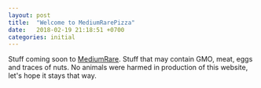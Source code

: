 ```yaml
---
layout: post
title:  "Welcome to MediumRarePizza"
date:   2018-02-19 21:18:51 +0700
categories: initial
---
```

Stuff coming soon to [MediumRare][mediumrare]. Stuff that may contain GMO, meat, eggs and traces of nuts. No animals were harmed in production of this website, let's hope it stays that way.

[mediumrare]: http://mediumrare.pizza/
